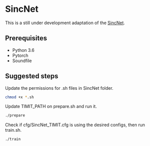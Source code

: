 
# SincNet
This is a still under development adaptation of the [SincNet](https://github.com/mravanelli/SincNet).

## Prerequisites
- Python 3.6
- Pytorch
- Soundfile

## Suggested steps
Update the permissions for .sh files in SincNet folder.
```bash
chmod +x *.sh
```

Update TIMIT_PATH on prepare.sh and run it.
```bash
./prepare
```

Check if cfg/SincNet_TIMIT.cfg is using the desired configs, then run train.sh.
```bash
./train
```
